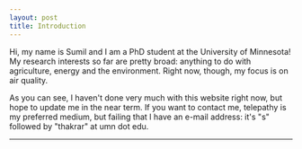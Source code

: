 ```yaml
---
layout: post
title: Introduction
---
```


Hi, my name is Sumil and I am a PhD student at the University of Minnesota! My research interests so far are pretty broad: anything to do with agriculture, energy and the environment. Right now, though, my focus is on air quality.

As you can see, I haven't done very much with this website right now, but hope to update me in the near term. If you want to contact me, telepathy is my preferred medium, but failing that I have an e-mail address: it's "s" followed by "thakrar" at umn dot edu.

-----
